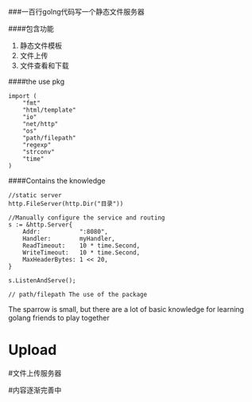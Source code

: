 
###一百行golng代码写一个静态文件服务器

####包含功能 

1. 静态文件模板
2. 文件上传
3. 文件查看和下载

####the use pkg

	import (
		"fmt"
		"html/template"
		"io"
		"net/http"
		"os"
		"path/filepath"
		"regexp"
		"strconv"
		"time"
	)

####Contains the knowledge

	//static server
	http.FileServer(http.Dir("目录"))

	//Manually configure the service and routing
	s := &http.Server{
		Addr:           ":8080",
		Handler:        myHandler,
		ReadTimeout:    10 * time.Second,
		WriteTimeout:   10 * time.Second,
		MaxHeaderBytes: 1 << 20,
	}

	s.ListenAndServe();

	// path/filepath The use of the package 

The sparrow is small, but there are a lot of basic knowledge for learning golang friends to play together

# Upload
#文件上传服务器

#内容逐渐完善中

